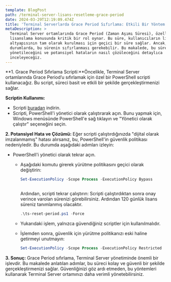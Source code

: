 ```yaml
---
template: BlogPost
path: /terminal-server-lisans-resetleme-grace-period
date: 2024-03-29T12:19:09.474Z
title: 'Terminal Serverlarda Grace Period Sıfırlama: Etkili Bir Yöntem'
metaDescription: >
  Terminal Server ortamlarında Grace Period (Zaman Aşımı Süresi), özellikle
  lisanslama konusunda kritik bir rol oynar. Bu süre, kullanıcıların lisans
  altyapısının tam olarak kurulması için geçici bir süre sağlar. Ancak, bazı
  durumlarda, bu sürenin sıfırlanması gerekebilir. Bu makalede, bu sürecin nasıl
  yönetileceğini ve potansiyel hataların nasıl çözüleceğini detaylıca
  inceleyeceğiz.
---
```

**1. Grace Period Sıfırlama Scripti:**Öncelikle, Terminal Server ortamlarında Grace Period’u sıfırlamak için özel bir PowerShell scripti kullanacağız. Bu script, süreci basit ve etkili bir şekilde gerçekleştirmenizi sağlar.

**Scriptin Kullanımı:**

* Scripti [buradan](https://gist.github.com/ufukcam/70ebc525ff1a1879fab571042b00b8d1) indirin.
* Scripti, PowerShell'i yönetici olarak çalıştırarak açın. Bunu yapmak için, Windows menüsünde PowerShell'e sağ tıklayın ve "Yönetici olarak çalıştır" seçeneğini seçin.

**2. Potansiyel Hata ve Çözümü:** Eğer scripti çalıştırdığınızda "dijital olarak imzalanmamış" hatası alırsanız, bu, PowerShell'in güvenlik politikası nedeniyledir. Bu durumda aşağıdaki adımları izleyin:

* PowerShell'i yönetici olarak tekrar açın.

  * Aşağıdaki komutu girerek yürütme politikasını geçici olarak değiştirin:

    ```powershell
    Set-ExecutionPolicy -Scope Process -ExecutionPolicy Bypass



    ```

    Ardından, scripti tekrar çalıştırın: Scripti çalıştırdıktan sonra onay verince varolan sürenizi görebilirsiniz. Ardından 120 günlük lisans süreniz tanımlanmış olacaktır.

    ```powershell
    .\ts-reset-period.ps1 -Force

    ```
  * Yukarıdaki işlem, yalnızca güvendiğiniz scriptler için kullanılmalıdır.
  * İşlemden sonra, güvenlik için yürütme politikanızı eski haline getirmeyi unutmayın: 

    ```powershell
    Set-ExecutionPolicy -Scope Process -ExecutionPolicy Restricted

    ```

**3. Sonuç:** Grace Period sıfırlama, Terminal Server yönetiminde önemli bir işlevdir. Bu makalede anlatılan adımlar, bu süreci kolay ve güvenli bir şekilde gerçekleştirmenizi sağlar. Güvenliğinizi göz ardı etmeden, bu yöntemleri kullanarak Terminal Server ortamınızı daha verimli yönetebilirsiniz.
